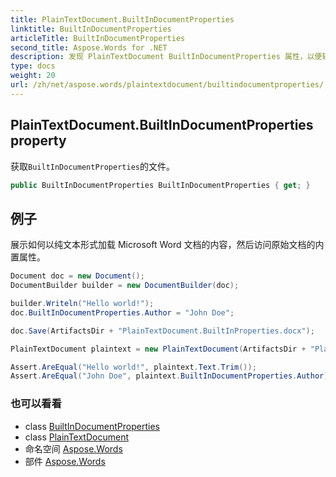 ```yaml
---
title: PlainTextDocument.BuiltInDocumentProperties
linktitle: BuiltInDocumentProperties
articleTitle: BuiltInDocumentProperties
second_title: Aspose.Words for .NET
description: 发现 PlainTextDocument BuiltInDocumentProperties 属性，以便轻松访问和管理基本文档元数据，从而增强文档组织。
type: docs
weight: 20
url: /zh/net/aspose.words/plaintextdocument/builtindocumentproperties/
---
```

## PlainTextDocument.BuiltInDocumentProperties property

获取`BuiltInDocumentProperties`的文件。

```csharp
public BuiltInDocumentProperties BuiltInDocumentProperties { get; }
```

## 例子

展示如何以纯文本形式加载 Microsoft Word 文档的内容，然后访问原始文档的内置属性。

```csharp
Document doc = new Document();
DocumentBuilder builder = new DocumentBuilder(doc);

builder.Writeln("Hello world!");
doc.BuiltInDocumentProperties.Author = "John Doe";

doc.Save(ArtifactsDir + "PlainTextDocument.BuiltInProperties.docx");

PlainTextDocument plaintext = new PlainTextDocument(ArtifactsDir + "PlainTextDocument.BuiltInProperties.docx");

Assert.AreEqual("Hello world!", plaintext.Text.Trim());
Assert.AreEqual("John Doe", plaintext.BuiltInDocumentProperties.Author);
```

### 也可以看看

* class [BuiltInDocumentProperties](../../../aspose.words.properties/builtindocumentproperties/)
* class [PlainTextDocument](../)
* 命名空间 [Aspose.Words](../../../aspose.words/)
* 部件 [Aspose.Words](../../../)
